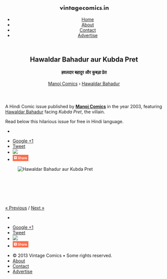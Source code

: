 <!DOCTYPE html>
<html lang="en-US" version="HTML+RDFa 1.1">
	<head>
		<meta charset="UTF-8"/>
		<title>Hawaldar Bahadur aur Kubda Pret &#8226; Page 9</title>
		<meta content="IE=edge,chrome=1" http-equiv="X-UA-Compatible" />
		<meta content="width=device-width, initial-scale=1, maximum-scale=1" name="viewport" />
        <meta content="Hawaldar Bahadur aur Kubda Pret - page #9 - read हवलदार बहादुर और कुबड़ा प्रेत in Hindi online for free." name="description"/>
        <link rel="canonical" href="http://vintagecomics.in/manoj-comics/hawaldar-bahadur/kubda-pret/" />
        <link rel="prev" href="http://vintagecomics.in/manoj-comics/hawaldar-bahadur/kubda-pret/1.html" />
        <link rel="next" href="http://vintagecomics.in/manoj-comics/hawaldar-bahadur/kubda-pret/3.html" />
		<link href="../../../files/css/skin.css" rel="stylesheet" type="text/css" />
		<!--[if lt IE 9]><script src="http://html5shiv.googlecode.com/svn/trunk/html5.js" type="text/javascript"></script><![endif]-->
	</head>
	<body>
		<div class="wrapper">
			<header id="header">
				<div class="header-inner group">
					<section class="logo">
                      <a href="http://vintagecomics.in/" title="Vintage COmics"><img src="../../../files/images/logo.png" alt="Vintage Comics" /></a>
					</section>
					<nav id="main-nav">
						<ul>
							<li><a href="http://vintagecomics.in/" title="Back to Homepage">Home</a></li>
							<li><a href="http://vintagecomics.in/about.html" title="About us">About</a></li>
							<li><a href="http://vintagecomics.in/contact.html" title="Contact us">Contact</a></li>
							<li><a href="http://vintagecomics.in/advertise.html" title="Advertise here">Advertise</a></li>
						</ul>
					</nav>
				</div>
			</header>
			<main id="main">
				<article class="entry group">
					<header>
						<h1 class="book-title">Hawaldar Bahadur aur Kubda Pret</h1>
						<h4 class="book-title-hindi">हवलदार बहादुर और कुबड़ा प्रेत</h4>
  <div xmlns:v="http://rdf.data-vocabulary.org/#" class="breadcrumbs"><span typeof="v:Breadcrumb"><a href="http://vintagecomics.com/manoj-comics/" title="Manoj Comics" rel="v:url" property="v:title">Manoj Comics</a> › </span><span typeof="v:Breadcrumb"><a href="http://vintagecomics.com/manoj-comics/hawaldar-bahadur/" rel="v:url" property="v:title" title="Browse Comics">Hawaldar Bahadur</a></span></div>
					</header>
					<section class="widget bb intro">
						<p>A Hindi Comic issue published by <b><a href="http://vintagecomics.in/manoj-comics/" title="Manoj Comcis">Manoj Comics</a></b> in the year 2003, featuring <a href="http://vintagecomics.in/manoj-comics/hawaldar-bahadur" title="Hawaldar Bahadur">Hawaldar Bahadur</a> facing <i>Kubda Pret</i>, the villain.</p>
						<p>Read below this hilarious issue for free in Hindi language.</p>
					</section>
				<ul class="share-buttons group">
					<li class="like">
					    <div class="fb-like" data-href="http://vintagecomics.in/manoj-comics/hawaldar-bahadur/kubda-pret/" data-layout="button_count" data-send="false" data-show-faces="false" data-width="75"></div>
					</li>
					<li class="gplus1"><a href="https://plus.google.com/share?url=http://vintagecomics.in/manoj-comics/hawaldar-bahadur/kubda-pret/" class="g-plusone" data-size="medium" data-href="http://vintagecomics.in/manoj-comics/hawaldar-bahadur/kubda-pret/" rel="nofollow" target="_blank">Google
					    +1</a></li>
					<li class="tweet"><a href="http://twitter.com/share" class="twitter-share-button" data-text="Hawaldar Bahadur aur Kubda Pret" data-url="http://vintagecomics.in/manoj-comics/hawaldar-bahadur/kubda-pret/" data-count="horizontal" rel="nofollow" target="_blank">Tweet</a></li>
					<li class="pinit hideonzoom800"><a href="//www.pinterest.com/pin/create/button/?url=http://vintagecomics.in/manoj-comics/hawaldar-bahadur/kubda-pret/&media=https://lh3.googleusercontent.com/-qFu67jLrtKY/UojT0vOgTZI/AAAAAAAAAAk/XWm4hzoi6kY/s0/hb-kubda-pret-1.jpg&description=Hawaldar Bahadur aur Kubda Pret" data-pin-do="buttonPin" data-pin-config="beside"><img src="//assets.pinterest.com/images/pidgets/pinit_fg_en_rect_gray_20.png" /></a></li>
                  <li class="addthis"><a class="sprite icon addthis" href="http://www.addthis.com/bookmark.php?pub=vintagecomics.in&url=http://vintagecomics.in/manoj-comics/hawaldar-bahadur/kubda-pret/" target="_blank" rel="nofollow"><img src="../../../files/images/share.png" /></a></li>
				</ul>
					<section class="widget page">
						<div class="page-wrap">
							<figure>
								<img src="" id="page" alt="Hawaldar Bahadur aur Kubda Pret" />
							</figure>
							<div style="width: 100%; height: 100%; position: absolute; top: 0; left: 0"></div>
						</div>
<style>
.vcin-resp { width: 320px; height: 50px; }
@media(min-width: 200px) { .vcin-resp { width: 125px; height: 125px; } }
@media(min-width: 250px) { .vcin-resp { width: 200px; height: 200px; } }
@media(min-width: 300px) { .vcin-resp { width: 250px; height: 250px; } }
@media(min-width: 336px) { .vcin-resp { width: 300px; height: 250px; } }
@media(min-width: 468px) { .vcin-resp { width: 336px; height: 280px; } }
@media(min-width: 728px) { .vcin-resp { width: 468px; height: 60px; } }
@media(min-width: 800px) { .vcin-resp { width: 728px; height: 90px; } }
</style>
<script async src="//pagead2.googlesyndication.com/pagead/js/adsbygoogle.js"></script>
<!-- VC.in resp -->
<ins class="adsbygoogle vcin-resp"
     style="display:inline-block"
     data-ad-client="ca-pub-1581655830066906"
     data-ad-slot="7581825250"></ins>
<script>
(adsbygoogle = window.adsbygoogle || []).push({});
</script>
					</section>
					<footer>
						<section class="pagination center-text">
                          <a href="http://vintagecomics.in/manoj-comics/hawaldar-bahadur/kubda-pret/8.html">&#171; Previous</a> / <a href="10.html">Next &#187;</a>
						</section>
					</footer>
				</article>
				<ul class="share-buttons group">
					<li class="like">
					    <div class="fb-like" data-href="http://vintagecomics.in/manoj-comics/hawaldar-bahadur/kubda-pret/" data-layout="button_count" data-send="false" data-show-faces="false" data-width="75"></div>
					</li>
					<li class="gplus1"><a href="https://plus.google.com/share?url=http://vintagecomics.in/manoj-comics/hawaldar-bahadur/kubda-pret/" class="g-plusone" data-size="medium" data-href="http://vintagecomics.in/manoj-comics/hawaldar-bahadur/kubda-pret/" rel="nofollow" target="_blank">Google
					    +1</a></li>
					<li class="tweet"><a href="http://twitter.com/share" class="twitter-share-button" data-text="Hawaldar Bahadur aur Kubda Pret" data-url="http://vintagecomics.in/manoj-comics/hawaldar-bahadur/kubda-pret/" data-count="horizontal" rel="nofollow" target="_blank">Tweet</a></li>
					<li class="pinit hideonzoom800"><a href="//www.pinterest.com/pin/create/button/?url=http://vintagecomics.in/manoj-comics/hawaldar-bahadur/kubda-pret/&media=https://lh3.googleusercontent.com/-qFu67jLrtKY/UojT0vOgTZI/AAAAAAAAAAk/XWm4hzoi6kY/s0/hb-kubda-pret-1.jpg&description=Hawaldar Bahadur aur Kubda Pret" data-pin-do="buttonPin" data-pin-config="beside"><img src="//assets.pinterest.com/images/pidgets/pinit_fg_en_rect_gray_20.png" /></a></li>
                  <li class="addthis"><a class="sprite icon addthis" href="http://www.addthis.com/bookmark.php?pub=vintagecomics.in&url=http://vintagecomics.in/manoj-comics/hawaldar-bahadur/kubda-pret/" target="_blank" rel="nofollow"><img src="../../../files/images/share.png" /></a></li>
				</ul>
			</main>
			<footer id="footer">
				<nav id="footer-nav">
					<ul>
						<li>&#169; 2013 Vintage Comics &#8226; Some rights reserved.</li>
						<li><a href="http://vintagecomics.in/about.html" title="About us" rel="nofollow">About</a></li>
						<li><a href="http://vintagecomics.in/contact.html" title="Contact us" rel="nofollow">Contact</a></li>
						<li><a href="http://vintagecomics.in/advertise.html" title="Advertise here" rel="nofollow">Advertise</a></li>
					</ul>
				</nav>
			</footer>
		</div>
		<script>
function initialize(){setTimeout('loadScripts()',1000);document.getElementById('page').src = 'https://lh5.googleusercontent.com/-7LtPsJizRF8/UojT0YUTVLI/AAAAAAAAAAg/6mY2g6-me5E/s0/hb-kubda-pret-10.jpg';}function script(url){var s=document.createElement('script');s.type='text/javascript';s.async=true;s.src=url;var x=document.getElementsByTagName('head')[0];x.appendChild(s);}function loadScripts(){script('//connect.facebook.net/en_US/all.js#xfbml=1');script('https://apis.google.com/js/plusone.js');script('//platform.twitter.com/widgets.js');script('//assets.pinterest.com/js/pinit.js');}window.onload=initialize();function load_disqus(){var disqus_shortname='';(function(){var dsq=document.createElement('script');dsq.type='text/javascript';dsq.async=true;dsq.src='http://'+disqus_shortname+'.disqus.com/embed.js';(document.getElementsByTagName('head')[0]||document.getElementsByTagName('body')[0]).appendChild(dsq);})();document.getElementById('comment-loader').style.display='none';}
		</script>
	</body>
</html>